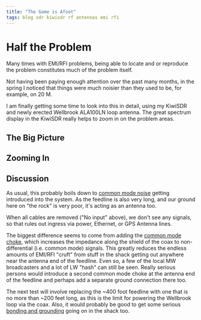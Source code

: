 ```yaml
---
title: "The Game is Afoot"
tags: blog sdr kiwisdr rf antennas emi rfi
---
```



# Half the Problem

Many times with EMI/RFI problems, being able to locate and or reproduce
the problem constitutes much of the problem itself.

Not having been paying enough attention over the past many months, in the
spring I noticed that things were much noisier than they used to be, for
example, on 20 M.

I am finally getting some time to look into this in detail, using my KiwiSDR
and newly erected Wellbrook ALA100LN loop antenna. The great spectrum display
in the KiwiSDR really helps to zoom in on the problem areas.

## The Big Picture

## Zooming In

## Discussion

As usual, this probably boils down to 
[common mode noise](https://groups.google.com/g/rec.radio.shortwave/c/O4NvXCQT748/m/OrJkJ7aL3hwJ)
getting introduced into the system. As the feedline is also very long, and 
our ground here on "the rock" is very poor, it's acting as an antenna too.

When all cables are removed ("No input" above), we don't see any signals,
so that rules out ingress via power, Ethernet, or GPS Antenna lines.

The biggest difference seems to come from adding the 
[common mode choke](https://cdn3.bigcommerce.com/s-4q7cv/product_images/uploaded_images/59f4efa62cbf4-1116d-choking.jpg),
which increases the impedance along the shield of the coax to non-differential (i.e. 
common mode) signals. This greatly reduces the endless amounts of EMI/RFI "cruft"
from stuff in the shack getting out anywhere near the antenna end of the feedline.
Even so, a few of the local MW broadcasters and a lot of LW "hash" can still be
seen. Really serious persons would introduce a second common mode choke at the antenna end 
of the feedline and perhaps add a separate ground connection there too.

The next test will involve replacing the ~400 foot feedline with one that is 
no more than ~200 feet long, as this is the limit for powering the Wellbrook
loop via the coax. Also, it would probably be good to get some serious 
[bonding and grounding](http://audiosystemsgroup.com/GroundingAndAudio.pdf)
going on in the shack too.
